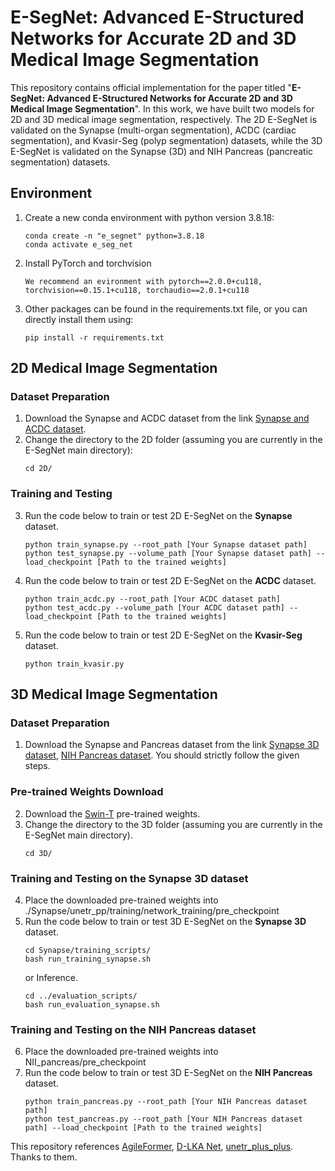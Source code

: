 # E-SegNet: Advanced E-Structured Networks for Accurate 2D and 3D Medical Image Segmentation
This repository contains official implementation for the paper titled "**E-SegNet: Advanced E-Structured Networks for Accurate 2D and 3D Medical Image Segmentation**".
In this work, we have built two models for 2D and 3D medical image segmentation, respectively. The 2D E-SegNet is validated on the Synapse (multi-organ segmentation), ACDC (cardiac segmentation), and Kvasir-Seg (polyp segmentation) datasets, while the 3D E-SegNet is validated on the Synapse (3D) and NIH Pancreas (pancreatic segmentation) datasets.
## Environment
1. Create a new conda environment with python version 3.8.18:
   ```
   conda create -n "e_segnet" python=3.8.18
   conda activate e_seg_net
   ```

2. Install PyTorch and torchvision
   ```
   We recommend an evironment with pytorch==2.0.0+cu118, torchvision==0.15.1+cu118, torchaudio==2.0.1+cu118
   ```

3. Other packages can be found in the requirements.txt file, or you can directly install them using:
   ```
   pip install -r requirements.txt
   ```
   
## 2D Medical Image Segmentation
### Dataset Preparation
1. Download the Synapse and ACDC dataset from the link [Synapse and ACDC dataset](https://github.com/Beckschen/TransUNet).
2. Change the directory to the 2D folder (assuming you are currently in the E-SegNet main directory):
    ```
   cd 2D/
   ```

### Training and Testing
3. Run the code below to train or test 2D E-SegNet on the **Synapse** dataset.
   ```
   python train_synapse.py --root_path [Your Synapse dataset path]
   python test_synapse.py --volume_path [Your Synapse dataset path] --load_checkpoint [Path to the trained weights]
   ```
4. Run the code below to train or test 2D E-SegNet on the **ACDC** dataset.
   ```
   python train_acdc.py --root_path [Your ACDC dataset path]
   python test_acdc.py --volume_path [Your ACDC dataset path] --load_checkpoint [Path to the trained weights]
   ```
5. Run the code below to train or test 2D E-SegNet on the **Kvasir-Seg** dataset.
   ```
   python train_kvasir.py
   ```

## 3D Medical Image Segmentation
### Dataset Preparation
1. Download the Synapse and Pancreas dataset from the link [Synapse 3D dataset](https://github.com/Amshaker/unetr_plus_plus), [NIH Pancreas dataset](https://github.com/xmindflow/deformableLKA).
You should strictly follow the given steps.

### Pre-trained Weights Download
2. Download the [Swin-T](https://github.com/SwinTransformer/Video-Swin-Transformer?tab=readme-ov-file) pre-trained weights.
3. Change the directory to the 3D folder (assuming you are currently in the E-SegNet main directory).
   ```
   cd 3D/
   ```

### Training and Testing on the **Synapse 3D** dataset
4. Place the downloaded pre-trained weights into ./Synapse/unetr_pp/training/network_training/pre_checkpoint
5. Run the code below to train or test 3D E-SegNet on the **Synapse 3D** dataset.
   ```
   cd Synapse/training_scripts/
   bash run_training_synapse.sh
   ```
   or Inference.
   ```
   cd ../evaluation_scripts/
   bash run_evaluation_synapse.sh
   ```
   
### Training and Testing on the **NIH Pancreas** dataset
6. Place the downloaded pre-trained weights into NII_pancreas/pre_checkpoint
7. Run the code below to train or test 3D E-SegNet on the **NIH Pancreas** dataset.
    ```
   python train_pancreas.py --root_path [Your NIH Pancreas dataset path]
   python test_pancreas.py --root_path [Your NIH Pancreas dataset path] --load_checkpoint [Path to the trained weights]
   ```

This repository references [AgileFormer](https://github.com/sotiraslab/AgileFormer), [D-LKA Net](https://github.com/xmindflow/deformableLKA), [unetr_plus_plus](https://github.com/Amshaker/unetr_plus_plus?tab=readme-ov-file). Thanks to them.